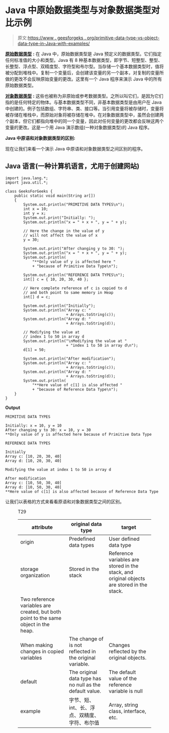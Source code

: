 # Java 中原始数据类型与对象数据类型对比示例

> 原文:[https://www . geesforgeks . org/primitive-data-type-vs-object-data-type-in-Java-with-examples/](https://www.geeksforgeeks.org/primitive-data-type-vs-object-data-type-in-java-with-examples/)

[**原始数据类型**](https://www.geeksforgeeks.org/data-types-in-Java/) **:** 在 Java 中，原始数据类型是 Java 预定义的数据类型。它们指定任何标准值的大小和类型。Java 有 8 种基本数据类型，即字节、短整型、整型、长整型、浮点型、双精度型、字符型和布尔型。当存储一个基本数据类型时，值将被分配到堆栈中。复制一个变量后，会创建该变量的另一个副本，对复制的变量所做的更改不会反映原始变量的更改。这里有一个 Java 程序来演示 Java 中的所有原始数据类型。

[**对象数据类型**](https://www.geeksforgeeks.org/data-types-in-Java/) **:** 这些也被称为非原始或参考数据类型。之所以叫它们，是因为它们指的是任何特定的物体。与基本数据类型不同，非基本数据类型是由用户在 Java 中创建的。例子包括数组、字符串、类、接口等。当引用变量将被存储时，变量将被存储在堆栈中，而原始对象将被存储在堆中。在对象数据类型中，虽然会创建两个副本，但它们都指向堆中的同一个变量，因此对任何变量的更改都会反映这两个变量的更改。这是一个用 Java 演示数组(一种对象数据类型)的 Java 程序。

**Java 中原语和对象数据类型的区别:**

现在让我们来看一个演示 Java 中原语和对象数据类型之间区别的程序。

## Java 语言(一种计算机语言，尤用于创建网站)

```
import java.lang.*;
import java.util.*;

class GeeksForGeeks {
    public static void main(String ar[])
    {
        System.out.println("PRIMITIVE DATA TYPES\n");
        int x = 10;
        int y = x;
        System.out.print("Initially: ");
        System.out.println("x = " + x + ", y = " + y);

        // Here the change in the value of y
        // will not affect the value of x
        y = 30;

        System.out.print("After changing y to 30: ");
        System.out.println("x = " + x + ", y = " + y);
        System.out.println(
            "**Only value of y is affected here "
            + "because of Primitive Data Type\n");

        System.out.println("REFERENCE DATA TYPES\n");
        int[] c = { 10, 20, 30, 40 };

        // Here complete reference of c is copied to d
        // and both point to same memory in Heap
        int[] d = c;

        System.out.println("Initially");
        System.out.println("Array c: "
                           + Arrays.toString(c));
        System.out.println("Array d: "
                           + Arrays.toString(d));

        // Modifying the value at
        // index 1 to 50 in array d
        System.out.println("\nModifying the value at "
                           + "index 1 to 50 in array d\n");
        d[1] = 50;

        System.out.println("After modification");
        System.out.println("Array c: "
                           + Arrays.toString(c));
        System.out.println("Array d: "
                           + Arrays.toString(d));
        System.out.println(
            "**Here value of c[1] is also affected "
            + "because of Reference Data Type\n");
    }
}
```

**Output**

```
PRIMITIVE DATA TYPES

Initially: x = 10, y = 10
After changing y to 30: x = 10, y = 30
**Only value of y is affected here because of Primitive Data Type

REFERENCE DATA TYPES

Initially
Array c: [10, 20, 30, 40]
Array d: [10, 20, 30, 40]

Modifying the value at index 1 to 50 in array d

After modification
Array c: [10, 50, 30, 40]
Array d: [10, 50, 30, 40]
**Here value of c[1] is also affected because of Reference Data Type

```

让我们以表格的方式来看看原语和对象数据类型之间的区别。

<figure class="table">T29

| attribute | original data type | target |
| --- | --- | --- |
| origin | Predefined data types | User defined data type |
| storage organization | Stored in the stack | Reference variables are stored in the stack, and original objects are stored in the stack. |
| Two reference variables are created, but both point to the same object in the heap. |
| When making changes in copied variables | The change of is not reflected in the original variable. | Changes reflected by the original objects. |
| default | The original data type has no null as the default value. | The default value of the reference variable is null |
| example | 字节、短、int、长、浮点、双精度、字符、布尔值 | Array, string class, interface, etc. |

</figure>
